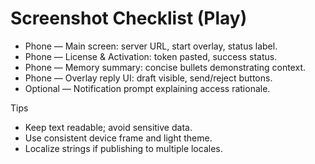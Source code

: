 # Screenshot Checklist (Play)

- Phone — Main screen: server URL, start overlay, status label.
- Phone — License & Activation: token pasted, success status.
- Phone — Memory summary: concise bullets demonstrating context.
- Phone — Overlay reply UI: draft visible, send/reject buttons.
- Optional — Notification prompt explaining access rationale.

Tips
- Keep text readable; avoid sensitive data.
- Use consistent device frame and light theme.
- Localize strings if publishing to multiple locales.
